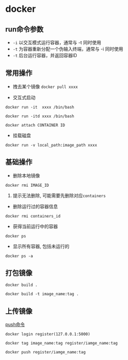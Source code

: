 # docker

## run命令参数
* `-i` 以交互模式运行容器，通常与 -t 同时使用
* `-t` 为容器重新分配一个伪输入终端，通常与 -i 同时使用
* `-t` 后台运行容器，并返回容器ID

## 常用操作
* 拽去某个镜像 `docker pull xxxx`

* 交互式启动
```
docker run -it  xxxx /bin/bash
```

```
docker run -itd xxxx /bin/bash

docker attach CONTAINER ID
```

* 挂载磁盘

```
docker run -v local_path:image_path xxxx
```

## 基础操作

* 删除本地镜像

```
docker rmi IMAGE_ID
```

1. 提示无法删除, 可能需要先删除对应`containers`

* 删除运行过的容器信息
```
docker rmi containers_id
```

* 获得当前运行中的容器

```
docker ps
```

* 显示所有容器, 包括未运行的
```
docker ps -a
```

## 打包镜像

```
docker build .

docker build -t image_name:tag .
```

## 上传镜像

[push命令](https://docs.docker.com/engine/reference/commandline/push/)

```
docker login register(127.0.0.1:5000)

docker tag image_name:tag register/iamge_name:tag

docker push register/iamge_name:tag
```

